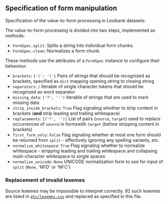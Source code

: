 ## Specification of form manipulation


Specification of the value-to-form processing in Lexibank datasets:

The value-to-form processing is divided into two steps, implemented as methods:
- `FormSpec.split`: Splits a string into individual form chunks.
- `FormSpec.clean`: Normalizes a form chunk.

These methods use the attributes of a `FormSpec` instance to configure their behaviour.

- `brackets`: `{'(': ')'}`
  Pairs of strings that should be recognized as brackets, specified as `dict` mapping opening string to closing string
- `separators`: `/`
  Iterable of single character tokens that should be recognized as word separator
- `missing_data`: `('?', '-')`
  Iterable of strings that are used to mark missing data
- `strip_inside_brackets`: `True`
  Flag signaling whether to strip content in brackets (**and** strip leading and trailing whitespace)
- `replacements`: `[('*', '')]`
  List of pairs (`source`, `target`) used to replace occurrences of `source` in formswith `target` (before stripping content in brackets)
- `first_form_only`: `False`
  Flag signaling whether at most one form should be returned from `split` - effectively ignoring any spelling variants, etc.
- `normalize_whitespace`: `True`
  Flag signaling whether to normalize whitespace - stripping leading and trailing whitespace and collapsing multi-character whitespace to single spaces
- `normalize_unicode`: `None`
  UNICODE normalization form to use for input of `split` (`None`, 'NFD' or 'NFC')

### Replacement of invalid lexemes

Source lexemes may be impossible to interpret correctly. 92 such lexemes are listed
in [`etc/lexemes.csv`](etc/lexemes.csv) and replaced as specified in this file.
